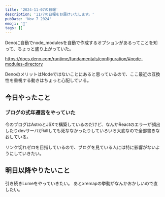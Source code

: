 ```yaml
---
title: '2024-11-07の日報'
description: '11/7の日報をお届けいたします。'
pubDate: 'Nov 7 2024'
emoji: '🦊'
tags: []
---
```


Denoに自動でnode_modulesを自動で作成するオプションがあるってことを知って、ちょっと盛り上がっていた。

https://docs.deno.com/runtime/fundamentals/configuration/#node-modules-directory

DenoのメリットはNodeではないことにあると思っているので、ここ最近の互換性を重視する動きはちょっと心配している。

## 今日やったこと

### ブログの式年遷宮をやっていた

今のブログはAstroとJSXで構築しているのだけど、なんかReactのエラーが頻出したりdevサーバがkillしても死ななかったりしていろいろ大変なので全部書きなおしている。

リンク切れゼロを目指しているので、ブログを見ている人には特に影響がないようにしていきたい。

## 明日以降やりたいこと

引き続きLumeをやっていきたい。 あとxremapの挙動がなんかおかしいので直したい。
